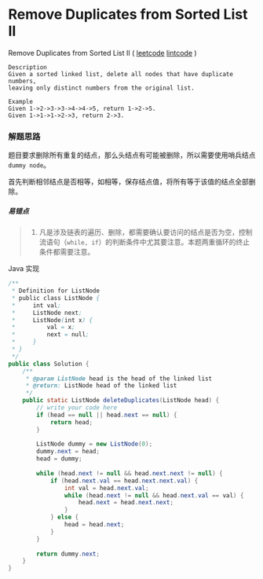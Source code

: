 # Remove Duplicates from Sorted List II

 Remove Duplicates from Sorted List II ( [leetcode]() [lintcode](http://www.lintcode.com/en/problem/remove-duplicates-from-sorted-list-ii/#) )

```
Description
Given a sorted linked list, delete all nodes that have duplicate numbers, 
leaving only distinct numbers from the original list.

Example
Given 1->2->3->3->4->4->5, return 1->2->5.
Given 1->1->1->2->3, return 2->3.
```



### 解题思路

题目要求删除所有重复的结点，那么头结点有可能被删除，所以需要使用哨兵结点 `dummy node`。

首先判断相邻结点是否相等，如相等，保存结点值，将所有等于该值的结点全部删除。

##### 易错点

> 1. 凡是涉及链表的遍历、删除，都需要确认要访问的结点是否为空，控制流语句（`while, if`）的判断条件中尤其要注意。本题两重循环的终止条件都需要注意。

Java 实现

```java
/**
 * Definition for ListNode
 * public class ListNode {
 *     int val;
 *     ListNode next;
 *     ListNode(int x) {
 *         val = x;
 *         next = null;
 *     }
 * }
 */
public class Solution {
    /**
     * @param ListNode head is the head of the linked list
     * @return: ListNode head of the linked list
     */
    public static ListNode deleteDuplicates(ListNode head) {
        // write your code here
        if (head == null || head.next == null) {
            return head;
        }
        
        ListNode dummy = new ListNode(0);
        dummy.next = head;
        head = dummy;
        
        while (head.next != null && head.next.next != null) {
            if (head.next.val == head.next.next.val) {
                int val = head.next.val;
                while (head.next != null && head.next.val == val) {
                    head.next = head.next.next;
                }
            } else {
                head = head.next;
            }
        }
        
        return dummy.next;
    }
}
```

